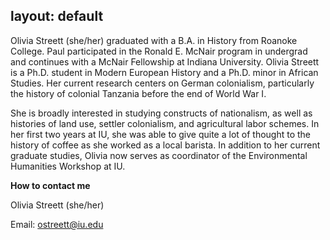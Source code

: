 layout: default
---

Olivia Streett (she/her) graduated with a B.A. in History from Roanoke College. Paul participated in the Ronald E. McNair program in undergrad and continues with a McNair Fellowship at Indiana University. Olivia Streett is a Ph.D. student in Modern European History and a Ph.D. minor in African Studies. Her current research centers on German colonialism, particularly the history of colonial Tanzania before the end of World War I. 

She is broadly interested in studying constructs of nationalism, as well as histories of land use, settler colonialism, and agricultural labor schemes. In her first two years at IU, she was able to give quite a lot of thought to the history of coffee as she worked as a local barista. In addition to her current graduate studies, Olivia now serves as coordinator of the Environmental Humanities Workshop at IU.

**How to contact me**

Olivia Streett (she/her)

Email: <ostreett@iu.edu>
